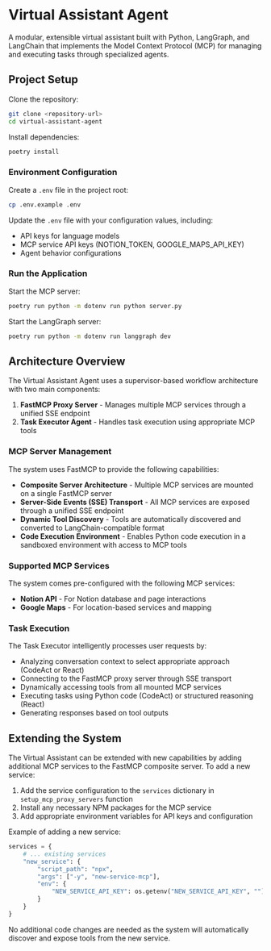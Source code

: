 # Virtual Assistant Agent

A modular, extensible virtual assistant built with Python, LangGraph, and LangChain that implements the Model Context Protocol (MCP) for managing and executing tasks through specialized agents.

## Project Setup

Clone the repository:

```bash
git clone <repository-url>
cd virtual-assistant-agent
```

Install dependencies:

```bash
poetry install
```

### Environment Configuration

Create a `.env` file in the project root:

```bash
cp .env.example .env
```

Update the `.env` file with your configuration values, including:

- API keys for language models
- MCP service API keys (NOTION_TOKEN, GOOGLE_MAPS_API_KEY)
- Agent behavior configurations

### Run the Application

Start the MCP server:

```bash
poetry run python -m dotenv run python server.py
```

Start the LangGraph server:

```bash
poetry run python -m dotenv run langgraph dev
```

## Architecture Overview

The Virtual Assistant Agent uses a supervisor-based workflow architecture with two main components:

1. **FastMCP Proxy Server** - Manages multiple MCP services through a unified SSE endpoint
2. **Task Executor Agent** - Handles task execution using appropriate MCP tools

### MCP Server Management

The system uses FastMCP to provide the following capabilities:

- **Composite Server Architecture** - Multiple MCP services are mounted on a single FastMCP server
- **Server-Side Events (SSE) Transport** - All MCP services are exposed through a unified SSE endpoint
- **Dynamic Tool Discovery** - Tools are automatically discovered and converted to LangChain-compatible format
- **Code Execution Environment** - Enables Python code execution in a sandboxed environment with access to MCP tools

### Supported MCP Services

The system comes pre-configured with the following MCP services:

- **Notion API** - For Notion database and page interactions
- **Google Maps** - For location-based services and mapping

### Task Execution

The Task Executor intelligently processes user requests by:

- Analyzing conversation context to select appropriate approach (CodeAct or React)
- Connecting to the FastMCP proxy server through SSE transport
- Dynamically accessing tools from all mounted MCP services
- Executing tasks using Python code (CodeAct) or structured reasoning (React)
- Generating responses based on tool outputs

## Extending the System

The Virtual Assistant can be extended with new capabilities by adding additional MCP services to the FastMCP composite server. To add a new service:

1. Add the service configuration to the `services` dictionary in `setup_mcp_proxy_servers` function
2. Install any necessary NPM packages for the MCP service
3. Add appropriate environment variables for API keys and configuration

Example of adding a new service:

```python
services = {
    # ... existing services
    "new_service": {
        "script_path": "npx",
        "args": ["-y", "new-service-mcp"],
        "env": {
            "NEW_SERVICE_API_KEY": os.getenv("NEW_SERVICE_API_KEY", "")
        }
    }
}
```

No additional code changes are needed as the system will automatically discover and expose tools from the new service.

